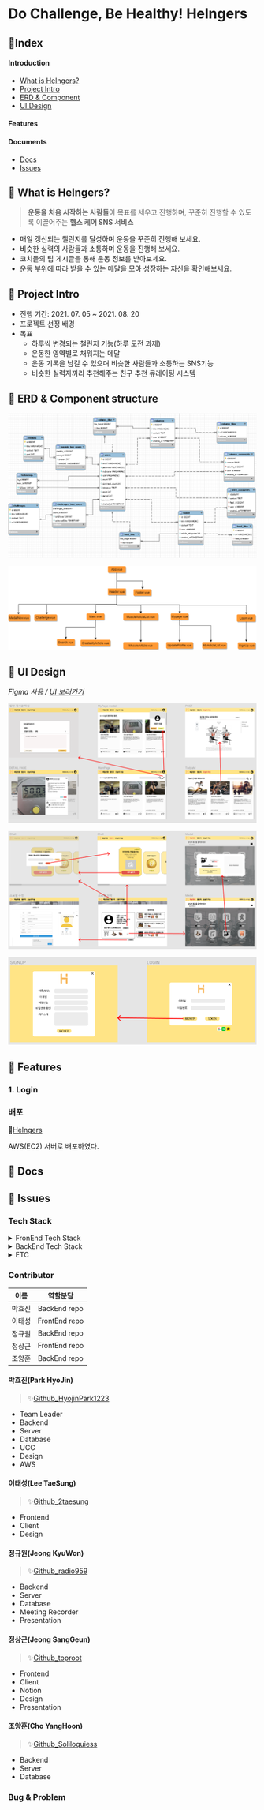 # Do Challenge, Be Healthy! Helngers 





## 🔖Index

#### Introduction

- [What is Helngers?](#🔩-What-is-Helngers?)
- [Project Intro](#🔩-Project-Intro)
- [ERD & Component](#📝-ERD-&-Component-structure)
- [UI Design](#🎨-UI-Design)

#### Features



#### Documents

- [Docs](#📜-Docs)
- [Issues](#💬-Issues)



## 🔩 What is Helngers?

> **운동을 처음 시작하는 사람들**이 목표를 세우고 진행하며, 꾸준히 진행할 수 있도록 이끌어주는 **헬스 케어 SNS 서비스**

- 매일 갱신되는 챌린지를 달성하며 운동을 꾸준히 진행해 보세요.
- 비슷한 실력의 사람들과 소통하며 운동을 진행해 보세요.
- 코치들의 팁 게시글을 통해 운동 정보를 받아보세요.
- 운동 부위에 따라 받을 수 있는 메달을 모아 성장하는 자신을 확인해보세요.



## 🔩 Project Intro

- 진행 기간: 2021. 07. 05 ~ 2021. 08. 20
- 프로젝트 선정 배경
- 목표
  - 하루씩 변경되는 챌린지 기능(하루 도전 과제)
  - 운동한 영역별로 채워지는 메달
  - 운동 기록을 남길 수 있으며 비슷한 사람들과 소통하는 SNS기능
  - 비슷한 실력자끼리 추천해주는 친구 추천 큐레이팅 시스템





## 📝 ERD & Component structure

![](./images/README/002.png)

![](./images/README/003.png)



## 🎨 UI Design

*Figma 사용 / [UI 보러가기](https://www.figma.com/file/IHWkQyXMkvZwEM1JWKrzQ3/%EC%8B%B8%ED%94%BC-2%ED%95%99%EA%B8%B0-%EB%B6%80%ED%8A%B8%EC%BA%A0%ED%94%84?node-id=0%3A1)*

![](./images/README/005_1.png)

![](./images/README/005_2.png)

![](./images/README/005_3.png)



## 🔧 Features

### 1. Login





### 배포

📌[Helngers](i5c206.p.ssafy.io)

AWS(EC2) 서버로 배포하였다.



## 📜 Docs





## 💬 Issues

### Tech Stack

<details>
    <summary>FronEnd Tech Stack</summary>
    <ul>
        <li>Vue: </li>
        <li>Vue / CLI: </li>
        <li>Vuex: </li>
        <li>npm: </li>
        <li>axios: </li>
    </ul>
</details>

<details>
    <summary>BackEnd Tech Stack</summary>
    <ul>
        <li>Swagger</li>
        <li>Spring Boot</li>
        <li>JavaMailSender</li>
        <li>MySQL</li>
        <li>NGINX</li>
        <li>E2C</li>
    </ul>
</details>
<details>
    <summary>ETC</summary>
    <ul>
        <li>Json Web Token</li>
        <li>Github</li>
        <li>GitLab</li>
        <li>Jira</li>
        <li>Webex</li>
        <li>Discord</li>
    </ul>
</details>


### Contributor

|  이름  |   역할분담    |
| :----: | :-----------: |
| 박효진 | BackEnd repo  |
| 이태성 | FrontEnd repo |
| 정규원 | BackEnd repo  |
| 정상근 | FrontEnd repo |
| 조양훈 | BackEnd repo  |



#### 박효진(Park HyoJin)

> ✨[Github_HyojinPark1223](https://github.com/HyojinPark1223)

- Team Leader
- Backend
- Server
- Database
- UCC
- Design
- AWS



#### 이태성(Lee TaeSung)

> ✨[Github_2taesung](https://github.com/2taesung)

- Frontend
- Client
- Design



#### 정규원(Jeong KyuWon)

> ✨[Github_radio959](https://github.com/radio959)

- Backend
- Server
- Database
- Meeting Recorder
- Presentation



#### 정상근(Jeong SangGeun)

> ✨[Github_toproot](https://github.com/toproot)

- Frontend
- Client
- Notion
- Design
- Presentation



#### 조양훈(Cho YangHoon)

> ✨[Github_Soliloquiess](https://github.com/Soliloquiess)

- Backend
- Server
- Database





### Bug & Problem

